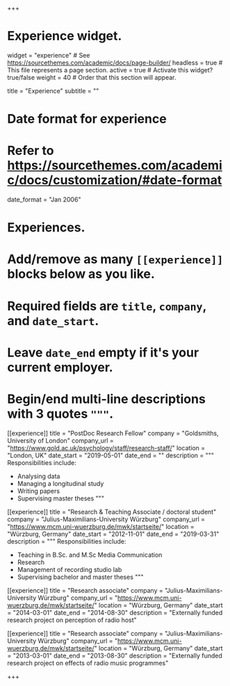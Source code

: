 +++
# Experience widget.
widget = "experience"  # See https://sourcethemes.com/academic/docs/page-builder/
headless = true  # This file represents a page section.
active = true  # Activate this widget? true/false
weight = 40  # Order that this section will appear.

title = "Experience"
subtitle = ""

# Date format for experience
#   Refer to https://sourcethemes.com/academic/docs/customization/#date-format
date_format = "Jan 2006"

# Experiences.
#   Add/remove as many `[[experience]]` blocks below as you like.
#   Required fields are `title`, `company`, and `date_start`.
#   Leave `date_end` empty if it's your current employer.
#   Begin/end multi-line descriptions with 3 quotes `"""`.
[[experience]]
  title = "PostDoc Research Fellow"
  company = "Goldsmiths, University of London"
  company_url = "https://www.gold.ac.uk/psychology/staff/research-staff/"
  location = "London, UK"
  date_start = "2019-05-01"
  date_end = ""
  description = """
  Responsibilities include:
  
  * Analysing data
  * Managing a longitudinal study
  * Writing papers
  * Supervising master theses
  """

[[experience]]
  title = "Research & Teaching Associate / doctoral student"
  company = "Julius-Maximilians-University Würzburg"
  company_url = "https://www.mcm.uni-wuerzburg.de/mwk/startseite/"
  location = "Würzburg, Germany"
  date_start = "2012-11-01"
  date_end = "2019-03-31"
  description = """
  Responsibilities include:
  
  * Teaching in B.Sc. and M.Sc Media Communication
  * Research
  * Management of recording studio lab
  * Supervising bachelor and master theses
  """

[[experience]]
  title = "Research associate"
  company = "Julius-Maximilians-University Würzburg"
  company_url = "https://www.mcm.uni-wuerzburg.de/mwk/startseite/"
  location = "Würzburg, Germany"
  date_start = "2014-03-01"
  date_end = "2014-08-30"
  description = "Externally funded research project on perception of radio host"
  
  [[experience]]
  title = "Research associate"
  company = "Julius-Maximilians-University Würzburg"
  company_url = "https://www.mcm.uni-wuerzburg.de/mwk/startseite/"
  location = "Würzburg, Germany"
  date_start = "2013-03-01"
  date_end = "2013-08-30"
  description = "Externally funded research project on effects of radio music programmes"
  
+++
